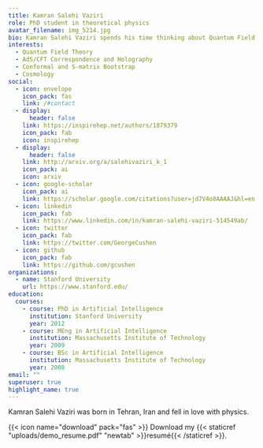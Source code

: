 ```yaml
---
title: Kamran Salehi Vaziri
role: PhD student in theoretical physics
avatar_filename: img_5214.jpg
bio: Kamran Salehi Vaziri spends his time thinking about Quantum Field Theories
interests:
  - Quantum Field Theory
  - AdS/CFT Correspondence and Holography
  - Conformal and S-matrix Bootstrap
  - Cosmology
social:
  - icon: envelope
    icon_pack: fas
    link: /#contact
  - display:
      header: false
    link: https://inspirehep.net/authors/1879379
    icon_pack: fab
    icon: inspirehep
  - display:
      header: false
    link: http://arxiv.org/a/salehivaziri_k_1
    icon_pack: ai
    icon: arxiv
  - icon: google-scholar
    icon_pack: ai
    link: https://scholar.google.com/citations?user=jd7V4o8AAAAJ&hl=en
  - icon: linkedin
    icon_pack: fab
    link: https://www.linkedin.com/in/kamran-salehi-vaziri-514549ab/
  - icon: twitter
    icon_pack: fab
    link: https://twitter.com/GeorgeCushen
  - icon: github
    icon_pack: fab
    link: https://github.com/gcushen
organizations:
  - name: Stanford University
    url: https://www.stanford.edu/
education:
  courses:
    - course: PhD in Artificial Intelligence
      institution: Stanford University
      year: 2012
    - course: MEng in Artificial Intelligence
      institution: Massachusetts Institute of Technology
      year: 2009
    - course: BSc in Artificial Intelligence
      institution: Massachusetts Institute of Technology
      year: 2008
email: ""
superuser: true
highlight_name: true
---
```

Kamran Salehi Vaziri was born in Tehran, Iran and fell in love with physics.

{{< icon name="download" pack="fas" >}} Download my {{< staticref "uploads/demo_resume.pdf" "newtab" >}}resumé{{< /staticref >}}.